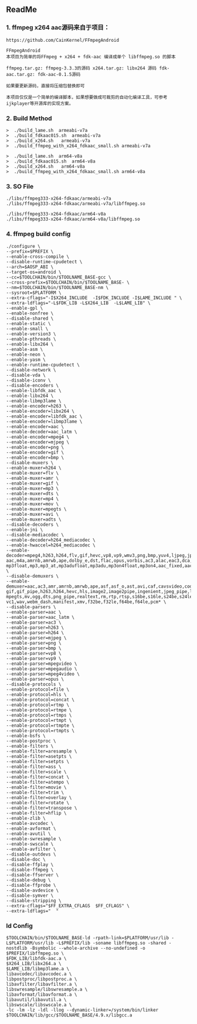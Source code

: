 ## ReadMe ##

### 1. ffmpeg x264 aac源码来自于项目： ### 

	https://github.com/CainKernel/FFmpegAndroid

	FFmpegAndroid
	本项目为简单的将FFmpeg + x264 + fdk-aac 编译成单个 libffmpeg.so 的脚本

	ffmpeg.tar.gz: ffmpeg-3.3.3的源码 x264.tar.gz: libx264 源码 fdk-aac.tar.gz: fdk-aac-0.1.5源码

	如果要更新源码，直接将压缩包替换即可

	本项目仅仅是一个简单的编译脚本，如果想要做成可裁剪的自动化编译工具，可参考ijkplayer等开源库的实现方案。

### 2. Build Method ##

	>  ./build_lame.sh  armeabi-v7a
	>  ./build_fdkaac015.sh	 armeabi-v7a
	>  ./build_x264.sh	 armeabi-v7a
	>  ./build_ffmpeg_with_x264_fdkaac_small.sh armeabi-v7a

	>  ./build_lame.sh  arm64-v8a
	>  ./build_fdkaac015.sh	 arm64-v8a
	>  ./build_x264.sh	 arm64-v8a
	>  ./build_ffmpeg_with_x264_fdkaac_small.sh arm64-v8a



### 3. SO File ###

	./libs/ffmpeg333-x264-fdkaac/armeabi-v7a
	./libs/ffmpeg333-x264-fdkaac/armeabi-v7a/libffmpeg.so

	./libs/ffmpeg333-x264-fdkaac/arm64-v8a
	./libs/ffmpeg333-x264-fdkaac/arm64-v8a/libffmpeg.so


### 4. ffmpeg build config ###


	./configure \
	--prefix=$PREFIX \
	--enable-cross-compile \
	--disable-runtime-cpudetect \
	--arch=$AOSP_ABI \
	--target-os=android \
	--cc=$TOOLCHAIN/bin/$TOOLNAME_BASE-gcc \
	--cross-prefix=$TOOLCHAIN/bin/$TOOLNAME_BASE- \
	--nm=$TOOLCHAIN/bin/$TOOLNAME_BASE-nm \
	--sysroot=$PLATFORM \
	--extra-cflags="-I$X264_INCLUDE  -I$FDK_INCLUDE -I$LAME_INCLUDE " \
	--extra-ldflags="-L$FDK_LIB -L$X264_LIB  -L$LAME_LIB" \
	--enable-gpl \
	--enable-nonfree \
	--disable-shared \
	--enable-static \
	--enable-small \
	--enable-version3 \
	--enable-pthreads \
	--enable-libx264 \
	--enable-asm \
	--enable-neon \
	--enable-yasm \
	--enable-runtime-cpudetect \
	--disable-network \
	--disable-vda \
	--disable-iconv \
	--disable-encoders \
	--enable-libfdk_aac \
	--enable-libx264 \
	--enable-libmp3lame \
	--enable-encoder=h263 \
	--enable-encoder=libx264 \
	--enable-encoder=libfdk_aac \
	--enable-encoder=libmp3lame \
	--enable-encoder=aac \
	--enable-decoder=aac_latm \
	--enable-encoder=mpeg4 \
	--enable-encoder=mjpeg \
	--enable-encoder=png \
	--enable-encoder=gif \
	--enable-encoder=bmp \
	--disable-muxers \
	--enable-muxer=h264 \
	--enable-muxer=flv \
	--enable-muxer=amr \
	--enable-muxer=gif \
	--enable-muxer=mp3 \
	--enable-muxer=dts \
	--enable-muxer=mp4 \
	--enable-muxer=mov \
	--enable-muxer=mpegts \
	--enable-muxer=avi \
	--enable-muxer=adts \
	--disable-decoders \
	--enable-jni \
	--disable-mediacodec \
	--enable-decoder=h264_mediacodec \
	--enable-hwaccel=h264_mediacodec \
	--enable-decoder=mpeg4,h263,h264,flv,gif,hevc,vp8,vp9,wmv3,png,bmp,yuv4,ljpeg,jpeg2000,mjpeg,\
	aac,m4a,amrnb,amrwb,ape,dolby_e,dst,flac,opus,vorbis,ac3,alac,eac3,dca,pcm_mulaw,pcm_alaw,wavesynth,wavpack,wmav2,\
	mp3float,mp3,mp3_at,mp3adufloat,mp3adu,mp3on4float,mp3on4,aac_fixed,aac_at,aac_latm,pcm_s16be,pcm_s16le \
	--disable-demuxers \
	--enable-demuxer=aac,ac3,amr,amrnb,amrwb,ape,asf,asf_o,ast,avi,caf,cavsvideo,codec2,concat,data,dnxhd,flac,flv,g722,g729,\
	gif,gif_pipe,h263,h264,hevc,hls,image2,image2pipe,ingenient,jpeg_pipe,lavfi,lrc,m4v,mpc,matroska,webm,mjpeg,mpegvideo,rawvideo,yuv4mpegpipe,mov,mp4,m4a,3gp,mp3,mpeg,\
	mpegts,mv,ogg,dts,png_pipe,realtext,rm,rtp,rtsp,s16be,s16le,s24be,s24le,s32be,s32le,sdp,srt,swf,u16be,u16le,u24be,u24le,u32be,u32le,\
	vc1,wav,webm_dash,manifest,xmv,f32be,f32le,f64be,f64le,pcm* \
	--disable-parsers \
	--enable-parser=aac \
	--enable-parser=aac_latm \
	--enable-parser=ac3 \
	--enable-parser=h263 \
	--enable-parser=h264 \
	--enable-parser=mjpeg \
	--enable-parser=png \
	--enable-parser=bmp \
	--enable-parser=vp8 \
	--enable-parser=vp9 \
	--enable-parser=mpegvideo \
	--enable-parser=mpegaudio \
	--enable-parser=mpeg4video \
	--enable-parser=opus \
	--disable-protocols \
	--enable-protocol=file \
	--enable-protocol=hls \
	--enable-protocol=concat \
	--enable-protocol=rtmp \
	--enable-protocol=rtmpe \
	--enable-protocol=rtmps \
	--enable-protocol=rtmpt \
	--enable-protocol=rtmpte \
	--enable-protocol=rtmpts \
	--enable-bsfs \
	--enable-postproc \
	--enable-filters \
	--enable-filter=aresample \
	--enable-filter=asetpts \
	--enable-filter=setpts \
	--enable-filter=ass \
	--enable-filter=scale \
	--enable-filter=concat \
	--enable-filter=atempo \
	--enable-filter=movie \
	--enable-filter=trim \
	--enable-filter=overlay \
	--enable-filter=rotate \
	--enable-filter=transpose \
	--enable-filter=hflip \
	--enable-zlib \
	--enable-avcodec \
	--enable-avformat \
	--enable-avutil \
	--enable-swresample \
	--enable-swscale \
	--enable-avfilter \
	--disable-outdevs \
	--disable-doc \
	--disable-ffplay \
	--disable-ffmpeg \
	--disable-ffserver \
	--disable-debug \
	--disable-ffprobe \
	--disable-avdevice \
	--disable-symver \
	--disable-stripping \
	--extra-cflags="$FF_EXTRA_CFLAGS  $FF_CFLAGS" \
	--extra-ldflags="  "

### ld Config ###

	$TOOLCHAIN/bin/$TOOLNAME_BASE-ld -rpath-link=$PLATFORM/usr/lib -L$PLATFORM/usr/lib -L$PREFIX/lib -soname libffmpeg.so -shared -nostdlib -Bsymbolic --whole-archive --no-undefined -o 	$PREFIX/libffmpeg.so \
	$FDK_LIB/libfdk-aac.a \
	$X264_LIB/libx264.a \
	$LAME_LIB/libmp3lame.a \
	libavcodec/libavcodec.a \
	libpostproc/libpostproc.a \
	libavfilter/libavfilter.a \
	libswresample/libswresample.a \
	libavformat/libavformat.a \
	libavutil/libavutil.a \
	libswscale/libswscale.a \
	-lc -lm -lz -ldl -llog --dynamic-linker=/system/bin/linker $TOOLCHAIN/lib/gcc/$TOOLNAME_BASE/4.9.x/libgcc.a


